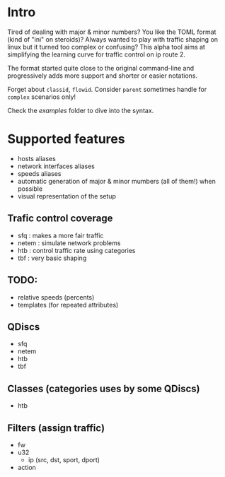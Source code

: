 # Intro

Tired of dealing with major & minor numbers? You like the TOML format (kind of "ini" on steroids)?
Always wanted to play with traffic shaping on linux but it turned too complex or confusing?
This alpha tool aims at simplifying the learning curve for traffic control on ip route 2.

The format started quite close to the original command-line and progressively adds more support and shorter or easier notations.

Forget about `classid`, `flowid`.
Consider `parent` sometimes handle for `complex` scenarios only!

Check the *examples* folder to dive into the syntax.

# Supported features

- hosts aliases
- network interfaces aliases
- speeds aliases
- automatic generation of major & minor mumbers (all of them!) when possible
- visual representation of the setup

## Trafic control coverage

- sfq : makes a more fair traffic
- netem : simulate network problems
- htb : control traffic rate using categories
- tbf : very basic shaping

## TODO:

- relative speeds (percents)
- templates (for repeated attributes)

## QDiscs

- sfq
- netem
- htb
- tbf

## Classes (categories uses by some QDiscs)

- htb

## Filters (assign traffic)

- fw
- u32
  - ip (src, dst, sport, dport)
- action

